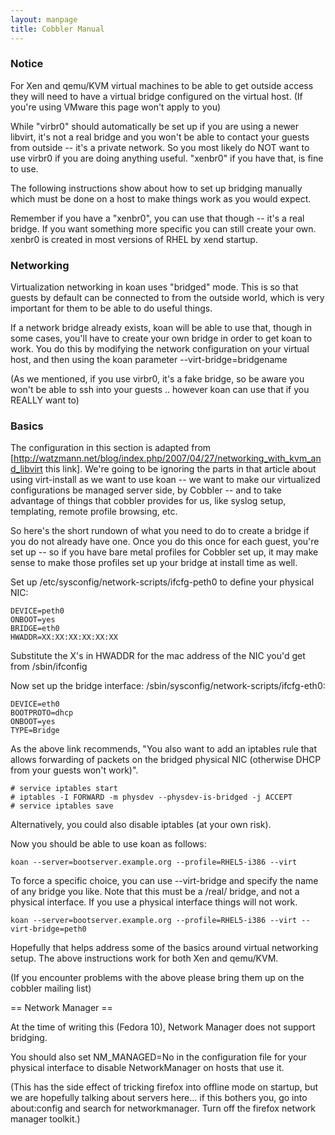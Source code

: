 ```yaml
---
layout: manpage
title: Cobbler Manual
---
```

### Notice

For Xen and qemu/KVM virtual machines to be able to get outside access they will need to have a virtual bridge configured on the virtual host.   (If you're using VMware this page won't apply to you)

While "virbr0" should automatically be set up if you are using a newer libvirt, it's not a real bridge and you won't be able to contact your guests from outside -- it's a private network.  So you most likely do NOT want to use virbr0 if you are doing anything useful.   "xenbr0" if you have that, is fine to use. 

The following instructions show about how to set up bridging manually which must be done on a host to make things work as you would expect.

Remember if you have a "xenbr0", you can use that though -- it's a real bridge.  If you want something more specific you can still create your own.   xenbr0 is created in most versions of RHEL by xend startup.

### Networking

Virtualization networking in koan uses "bridged" mode.   This is so that guests by default
can be connected to from the outside world, which is very important for them to be able to do useful things.

If a network bridge already exists, koan will be able to use that, though in some cases, you'll
have to create your own bridge in order to get koan to work.  You do this by modifying the network configuration on your virtual host, 
and then using the koan parameter --virt-bridge=bridgename

(As we mentioned, if you use virbr0, it's a fake bridge, so be aware you won't be able to ssh into your guests .. however koan can use that if you REALLY want to)

### Basics

The configuration in this section is adapted from [http://watzmann.net/blog/index.php/2007/04/27/networking_with_kvm_and_libvirt this link].  We're going to be ignoring the parts in that article about using virt-install as we want to use koan -- we want to make our virtualized configurations be managed server side, by Cobbler -- and to take advantage of things that cobbler provides for us, like syslog setup, templating, remote profile browsing, etc.

So here's the short rundown of what you need to do to create a bridge if you do not already have one.  Once you do this once for each guest, you're set up -- so if you have bare metal profiles for Cobbler set up, it may make sense to make those profiles set up your bridge at install time as well.

Set up /etc/sysconfig/network-scripts/ifcfg-peth0 to define your physical NIC:

    DEVICE=peth0
    ONBOOT=yes
    BRIDGE=eth0
    HWADDR=XX:XX:XX:XX:XX:XX

Substitute the X's in HWADDR for the mac address of the NIC you'd get from /sbin/ifconfig

Now set up the bridge interface:  /sbin/sysconfig/network-scripts/ifcfg-eth0:

    DEVICE=eth0
    BOOTPROTO=dhcp
    ONBOOT=yes
    TYPE=Bridge

As the above link recommends, "You also want to add an iptables rule that allows forwarding of packets on the bridged physical NIC (otherwise DHCP from your guests won't work)".  

    # service iptables start
    # iptables -I FORWARD -m physdev --physdev-is-bridged -j ACCEPT
    # service iptables save

Alternatively, you could also disable iptables (at your own risk).

Now you should be able to use koan as follows:

    koan --server=bootserver.example.org --profile=RHEL5-i386 --virt


To force a specific choice, you can use --virt-bridge and specify the name of any bridge you like.  Note that this must be a /real/ bridge, and not a physical interface.
If you use a physical interface things will not work.

    koan --server=bootserver.example.org --profile=RHEL5-i386 --virt --virt-bridge=peth0

Hopefully that helps address some of the basics around virtual networking setup.  The above instructions work for both Xen and qemu/KVM.


(If you encounter problems with the above please bring them up on the cobbler mailing list)

== Network Manager ==

At the time of writing this (Fedora 10), Network Manager does not support bridging.

You should also set NM_MANAGED=No in the configuration file for your physical interface to disable NetworkManager on hosts that use it.

(This has the side effect of tricking firefox into offline mode on startup, but we are hopefully talking about servers here... if this bothers you, go into about:config and search for networkmanager.  Turn off the firefox network manager toolkit.)



